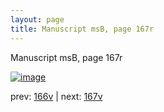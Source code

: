 ```yaml
---
layout: page
title: Manuscript msB, page 167r
---
```


Manuscript msB, page 167r

[![image](http://www.homermultitext.org/iipsrv?OBJ=IIP,1.0&FIF=/project/homer/pyramidal/deepzoom/hmt/vbbifolio/v1/vb_166v_167r.tif&WID=100&CVT=JPEG)](http://www.homermultitext.org/ict2/?urn=urn:cite2:hmt:vbbifolio.v1:vb_166v_167r)

prev:  [166v](../166v) | next:  [167v](../167v)

